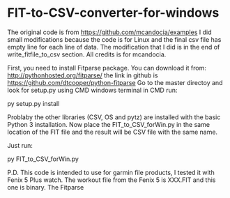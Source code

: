 # FIT-to-CSV-converter-for-windows

The original code is from https://github.com/mcandocia/examples
I did small modifications because the code is for Linux and the final csv file has empty line for each line of data. The modification that I did is in the end of write_fitfile_to_csv section. All credits is for mcandocia. 

First, you need to install Fitparse package. You can download it from: http://pythonhosted.org/fitparse/ the link in github is https://github.com/dtcooper/python-fitparse
Go to the master directoy and look for setup.py using CMD windows terminal
in CMD run:

py setup.py install

Problaby the other libraries (CSV, OS and pytz) are installed with the basic Python 3 installation.
Now place the FIT_to_CSV_forWin.py in the same location of the FIT file and the result will be CSV file with the same name.

Just run:

py FIT_to_CSV_forWin.py


P.D.
This code is intended to use for garmin file products, I tested it with Fenix 5 Plus watch. The workout file from the Fenix 5 is XXX.FIT and this one is binary. The Fitparse 

